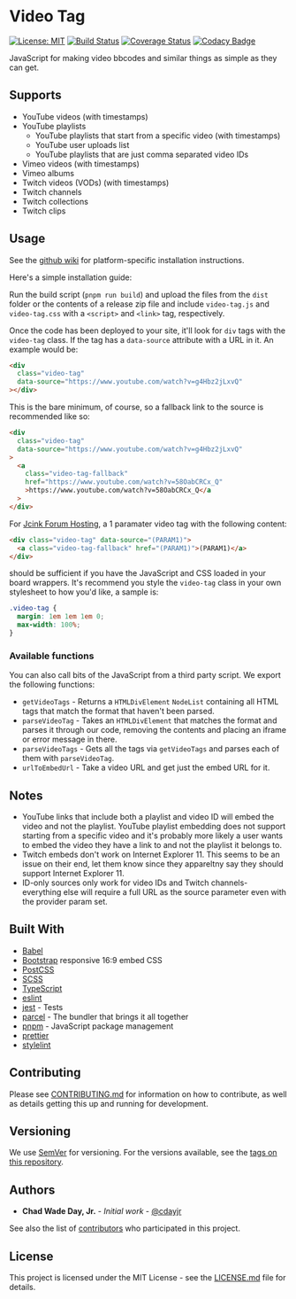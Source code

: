 # Video Tag

[![License: MIT](https://img.shields.io/badge/License-MIT-yellow.svg)](https://opensource.org/licenses/MIT)
[![Build Status](https://travis-ci.org/cdayjr/video-tag.svg?branch=master)](https://travis-ci.org/cdayjr/video-tag)
[![Coverage Status](https://api.codacy.com/project/badge/Coverage/1fed0cfae9a943318f77132d9cd4f674)](https://www.codacy.com/app/cdayjr/video-tag?utm_source=github.com&utm_medium=referral&utm_content=cdayjr/video-tag&utm_campaign=Badge_Coverage)
[![Codacy Badge](https://api.codacy.com/project/badge/Grade/62571b6fd46f4ea0b7550359cdb93e03)](https://app.codacy.com/app/cdayjr/video-tag?utm_source=github.com&utm_medium=referral&utm_content=cdayjr/video-tag&utm_campaign=Badge_Grade_Dashboard)

JavaScript for making video bbcodes and similar things as simple as they can
get.

## Supports

- YouTube videos (with timestamps)
- YouTube playlists
  - YouTube playlists that start from a specific video (with timestamps)
  - YouTube user uploads list
  - YouTube playlists that are just comma separated video IDs
- Vimeo videos (with timestamps)
- Vimeo albums
- Twitch videos (VODs) (with timestamps)
- Twitch channels
- Twitch collections
- Twitch clips

## Usage

See the [github wiki](https://github.com/cdayjr/video-tag/wiki) for
platform-specific installation instructions.

Here's a simple installation guide:

Run the build script (`pnpm run build`) and upload the files from the `dist`
folder or the contents of a release zip file and include `video-tag.js` and
`video-tag.css` with a `<script>` and `<link>` tag, respectively.

Once the code has been deployed to your site, it'll look for `div` tags with the
`video-tag` class. If the tag has a `data-source` attribute with a URL in it. An
example would be:

```html
<div
  class="video-tag"
  data-source="https://www.youtube.com/watch?v=g4Hbz2jLxvQ"
></div>
```

This is the bare minimum, of course, so a fallback link to the source is
recommended like so:

```html
<div
  class="video-tag"
  data-source="https://www.youtube.com/watch?v=g4Hbz2jLxvQ"
>
  <a
    class="video-tag-fallback"
    href="https://www.youtube.com/watch?v=58OabCRCx_Q"
    >https://www.youtube.com/watch?v=58OabCRCx_Q</a
  >
</div>
```

For [Jcink Forum Hosting](https://jcink.com), a 1 paramater video tag with the
following content:

```html
<div class="video-tag" data-source="(PARAM1)">
  <a class="video-tag-fallback" href="(PARAM1)">(PARAM1)</a>
</div>
```

should be sufficient if you have the JavaScript and CSS loaded in your board
wrappers. It's recommend you style the `video-tag` class in your own stylesheet
to how you'd like, a sample is:

```css
.video-tag {
  margin: 1em 1em 1em 0;
  max-width: 100%;
}
```

### Available functions

You can also call bits of the JavaScript from a third party script. We export
the following functions:

- `getVideoTags` - Returns a `HTMLDivElement` `NodeList` containing all HTML
  tags that match the format that haven't been parsed.
- `parseVideoTag` - Takes an `HTMLDivElement` that matches the format and parses
  it through our code, removing the contents and placing an iframe or error
  message in there.
- `parseVideoTags` - Gets all the tags via `getVideoTags` and parses each of
  them with `parseVideoTag`.
- `urlToEmbedUrl` - Take a video URL and get just the embed URL for it.

## Notes

- YouTube links that include both a playlist and video ID will embed the video
  and not the playlist. YouTube playlist embedding does not support starting
  from a specific video and it's probably more likely a user wants to embed the
  video they have a link to and not the playlist it belongs to.
- Twitch embeds don't work on Internet Explorer 11. This seems to be an issue
  on their end, let them know since they appareltny say they should support
  Internet Explorer 11.
- ID-only sources only work for video IDs and Twitch channels- everything else
  will require a full URL as the source parameter even with the provider param
  set.

## Built With

- [Babel](https://babeljs.io/)
- [Bootstrap](https://getbootstrap.com/) responsive 16:9 embed CSS
- [PostCSS](https://postcss.org/)
- [SCSS](https://sass-lang.com/)
- [TypeScript](https://www.typescriptlang.org/)
- [eslint](https://eslint.org/)
- [jest](https://jestjs.io/) - Tests
- [parcel](https://parceljs.org/) - The bundler that brings it all together
- [pnpm](https://pnpm.js.org/) - JavaScript package management
- [prettier](https://prettier.io/)
- [stylelint](https://stylelint.io/)

## Contributing

Please see [CONTRIBUTING.md](CONTRIBUTING.md) for information on how to
contribute, as well as details getting this up and running for development.

## Versioning

We use [SemVer](http://semver.org/) for versioning. For the versions available,
see the [tags on this repository](https://github.com/cdayjr/video-tag/tags).

## Authors

- **Chad Wade Day, Jr.** - _Initial work_ - [@cdayjr](https://github.com/cdayjr)

See also the list of
[contributors](https://github.com/cdayjr/video-tag/contributors) who
participated in this project.

## License

This project is licensed under the MIT License - see the
[LICENSE.md](LICENSE.md) file for details.
